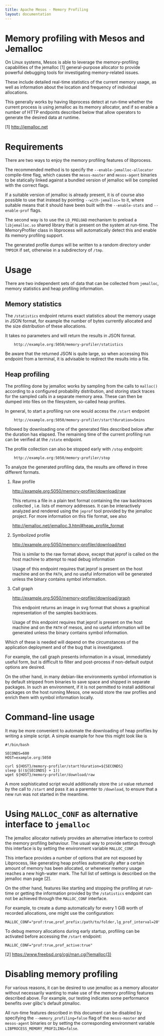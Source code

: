 ```yaml
---
title: Apache Mesos - Memory Profiling
layout: documentation
---
```


# Memory profiling with Mesos and Jemalloc

On Linux systems, Mesos is able to leverage the memory-profiling
capabilities of the jemalloc [1] general-purpose allocator to
provide powerful debugging tools for investigating memory-related
issues.

These include detailed real-time statistics of the current memory
usage, as well as information about the location and frequency
of individual allocations.

This generally works by having libprocess detect at run-time whether
the current process is using jemalloc as its memory allocator,
and if so enable a number of HTTP endpoints described below that
allow operators to generate the desired data at runtime.

[1] http://jemalloc.net


# Requirements

There are two ways to enjoy the memory profiling features of libprocess.

The recommended method is to specify the `--enable-jemalloc-allocator`
compile-time flag, which causes the `mesos-master` and `mesos-agent` binaries to
be statically linked against a bundled version of jemalloc will be
compiled with the correct flags.

If a suitable version of jemalloc is already present, it is of course also
possible to use that instead by pointing `--with-jemalloc=` to it, where
suitable means that it should have been built with the `--enable-stats`
and `--enable-prof` flags.

The second way is to use the `LD_PRELOAD` mechanism to preload
a `libjemalloc.so` shared library that is present on the system at run-time.
The MemoryProfiler class in libprocess will automatically detect this and
enable its memory profiling support.

The generated profile dumps will be written to a random directory
under `TMPDIR` if set, otherwise in a subdirectory of `/tmp`.


# Usage

There are two independent sets of data that can be collected from `jemalloc`,
memory statistics and heap profiling information.


## Memory statistics

The `/statistics` endpoint returns exact statistics about the memory usage
in JSON format, for example the number of bytes currently allocated and the
size distribution of these allocations.

It takes no parameters and will return the results in JSON format.

        http://example.org:5050/memory-profiler/statistics

Be aware that the returned JSON is quite large, so when accessing this
endpoint from a terminal, it is advisable to redirect the results into
a file.


## Heap profiling

The profiling done by jemalloc works by sampling from the calls to `malloc()`
according to a configured probability distribution, and storing stack
traces for the sampled calls in a separate memory area. These can then
be dumped into files on the filesystem, so-called heap profiles.

In general, to start a profiling run one would access the `/start` endpoint

        http://example.org:5050/memory-profiler/start?duration=5mins

followed by downloading one of the generated files described below after
the duration has elapsed. The remaining time of the current profiling run
can be verified at the `/state` endpoint.

The profile collection can also be stopped early with `/stop` endpoint:

        http://example.org:5050/memory-profiler/stop

To analyze the generated profiling data, the results are offered in three
different formats.

  1) Raw profile

        http://example.org:5050/memory-profiler/download/raw

     This returns a file in a plain text format containing the raw backtraces
     collected , i.e. lists of memory addresses. It can be interactively analyzed
     and rendered using the `jeprof` tool provided by the jemalloc project.
     For more information on this file format, see also

       http://jemalloc.net/jemalloc.3.html#heap_profile_format

  2) Symbolized profile

        http://example.org:5050/memory-profiler/download/text

     This is similar to the raw format above, except that jeprof is called on
     the host machine to attempt to read debug information

     Usage of this endpoint requires that jeprof is present on the host machine
     and on the `PATH`, and no useful information will be generated unless the
     binary contains symbol information.

  2) Call graph

        http://example.org:5050/memory-profiler/download/graph

     This endpoint returns an image in svg format that shows a graphical
     representation of the samples backtraces.

     Usage of this endpoint requires that jeprof is present on the host machine
     and on the `PATH` of mesos, and no useful information will be generated
     unless the binary contains symbol information.


Which of these is needed will depend on the circumstances of the application
deployment and of the bug that is investigated.

For example, the call graph presents information in a visual, immediately useful
form, but is difficult to filter and post-process if non-default output options
are desired.

On the other hand, in many debian-like environments symbol information is by default
stripped from binaries to save space and shipped in separate packages. In such an
environment, if it is not permitted to install additional packages on the host
running Mesos, one would store the raw profiles and enrich them with symbol information
locally.


# Command-line usage

It may be more convenient to automate the downloading of heap profiles by
writing a simple script. A simple example for how this might look like
is

    #!/bin/bash

    SECONDS=600
    HOST=example.org:5050

    curl ${HOST}/memory-profiler/start?duration=${SECONDS}
    sleep $((${SECONDS} + 1))
    wget ${HOST}/memory-profiler/download/raw

A more sophisticated script would additionally store the `id` value
returned by the call to `/start` and pass it as a paremter to `/download`,
to ensure that a new run was not started in the meantime.


# Using `MALLOC_CONF` as alternative interface to `jemalloc`

The jemalloc allocator natively provides an alternative interface to
control the memory profiling behaviour. The usual way to provide settings
through this interface is by setting the environment variable `MALLOC_CONF`.

This interface provides a number of options that are not exposed by Libprocess,
like generating heap profiles automatically after a certain amount of memory has
been allocated, or whenever memory usage reaches a new high-water mark. The full
list of settings is described on the jemalloc man page [2].

On the other hand, features like starting and stopping the profiling at run-time
or getting the information provided by the `/statistics` endpoint can not be
achieved through the `MALLOC_CONF` interface.

For example, to create a dump automatically for every 1 GiB worth of recorded
allocations, one might use the configuration:

    MALLOC_CONF="prof:true,prof_prefix:/path/to/folder,lg_prof_interval=20"

To debug memory allocations during early startup, profiling can be activated
before accessing the `/start` endpoint:

    MALLOC_CONF="prof:true,prof_active:true"

[2] https://www.freebsd.org/cgi/man.cgi?jemalloc(3)


# Disabling memory profiling

For various reasons, it can be desired to use jemalloc as a memory
allocator without necessarily wanting to make use of the memory profiling
features described above. For example, our testing indicates some performance
benefits over glibc's default ptmalloc.

All run-time features described in this document can be disabled by
specifying the `--memory_profiling=false` flag of the `mesos-master` and
`mesos-agent` binaries or by setting the corresponding environment
variable `LIBPROCESS_MEMORY_PROFILING=false`.
